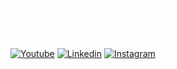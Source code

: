<div>
<p class="line typing-animation">
<style>
    .line {
    font-family: 'Special Elite', monospace;
    src: url(https://fonts.googleapis.com/css2?family=Special+Elite&display+swap);
    border-right: 2px solid;
    margin: 0 auto;
    text-align: center;
    white-space: nowrap;
    overflow: hidden;
    }
    .typing-animation {
        animation: blinkCursor 500ms steps(40) infinite normal, typing 4s steps(40) 1s normal both; 
    }
    @keyframes typing { 
        from {
            width: 0;
        }
        to { 
            width: 15em; 
        }
    }
    @keyframes blinkCursor {
        from{
            border-right-color: rgba(255, 255, 255, 0.75);
        }
        to {
            border-right-color: transparent;
        }
    }>
</style>
 Olá, Eu sou o Vitor Cruz!
</p>
<br/>
<br/>
</div>

[![Youtube](https://img.shields.io/badge/YouTube-FF0000?style=for-the-badge&logo=youtube&logoColor=white
)]()
[![Linkedin](https://res.cloudinary.com/practicaldev/image/fetch/s--imBRhTaX--/c_limit%2Cf_auto%2Cfl_progressive%2Cq_auto%2Cw_880/https://img.shields.io/badge/LinkedIn-0077B5%3Fstyle%3Dfor-the-badge%26logo%3Dlinkedin%26logoColor%3Dwhite)]()
[![Instagram](https://img.shields.io/badge/Instagram-E4405F?style=for-the-badge&logo=instagram&logoColor=white
)]()

<div> 

</div>
